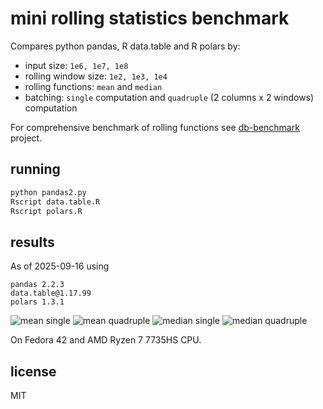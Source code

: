 
# mini rolling statistics benchmark

Compares python pandas, R data.table and R polars by:

- input size: `1e6, 1e7, 1e8`
- rolling window size: `1e2, 1e3, 1e4`
- rolling functions: `mean` and `median`
- batching: `single` computation and `quadruple` (2 columns x 2 windows) computation

For comprehensive benchmark of rolling functions see [db-benchmark](https://github.com/duckdblabs/db-benchmark/pull/9) project.

## running

```sh
python pandas2.py
Rscript data.table.R
Rscript polars.R
```

## results

As of 2025-09-16 using

```
pandas 2.2.3
data.table@1.17.99
polars 1.3.1
```

![mean single](https://github.com/user-attachments/assets/666aea13-0947-4753-a1ab-214b8ec20f6e)
![mean quadruple](https://github.com/user-attachments/assets/f5f29a64-a58a-413d-bb12-1a32269b1ea7)
![median single](https://github.com/user-attachments/assets/9d94f0b7-b4c0-44da-9c34-54bc2a8fb784)
![median quadruple](https://github.com/user-attachments/assets/e328703b-fca9-45a8-b885-a8efb4bcd505)

On Fedora 42 and AMD Ryzen 7 7735HS CPU.

## license

MIT
